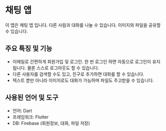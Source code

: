 # 채팅 앱

이 앱은 채팅 앱 입니다.
다른 사람과 대화를 나눌 수 있습니다.
이미지와 파일을 공유할 수 있습니다.

## 주요 특징 및 기능
 * 이메일로 간편하게 회원가입 및 로그인. 한 번 로그인 하면 자동으로 로그인이 유지됩니다. 물론 스스로 로그아웃도 할 수 있습니다.
 * 다른 사용자를 검색할 수도 있고, 친구로 추가하면 대화를 할 수 있습니다.
 * 텍스트 뿐만 아니라 이미지로도 대화가 가능하며 파일도 주고받을 수 있습니다.

## 사용된 언어 및 도구
 * 언어: Dart
 * 프레임워크: Flutter
 * DB: Firebase (회원정보, 대화, 파일 저장)
